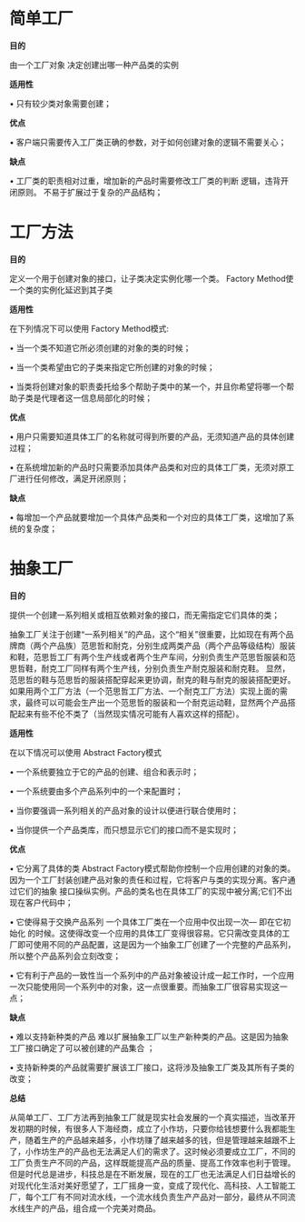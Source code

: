 # 简单工厂

 **目的**
 
  由一个工厂对象 决定创建出哪一种产品类的实例
 
 **适用性**
 
  • 只有较少类对象需要创建；

**优点**
 
  • 客户端只需要传入工厂类正确的参数，对于如何创建对象的逻辑不需要关心；

**缺点**
  
  • 工厂类的职责相对过重，增加新的产品时需要修改工厂类的判断 逻辑，违背开闭原则。 不易于扩展过于复杂的产品结构；
  

# 工厂方法

 **目的**
 
  定义一个用于创建对象的接口，让子类决定实例化哪一个类。 Factory Method使一个类的实例化延迟到其子类
 
 **适用性**
 
 在下列情况下可以使用 Factory Method模式:
 
  • 当一个类不知道它所必须创建的对象的类的时候；
  
  • 当一个类希望由它的子类来指定它所创建的对象的时候；
  
  • 当类将创建对象的职责委托给多个帮助子类中的某一个，并且你希望将哪一个帮助子类是代理者这一信息局部化的时候；

**优点**
 
  • 用户只需要知道具体工厂的名称就可得到所要的产品，无须知道产品的具体创建过程；
  
  • 在系统增加新的产品时只需要添加具体产品类和对应的具体工厂类，无须对原工厂进行任何修改，满足开闭原则；

**缺点**
  
  • 每增加一个产品就要增加一个具体产品类和一个对应的具体工厂类，这增加了系统的复杂度；

# 抽象工厂

 **目的**
 
  提供一个创建一系列相关或相互依赖对象的接口，而无需指定它们具体的类；
  
  抽象工厂关注于创建“一系列相关”的产品，这个“相关”很重要，比如现在有两个品牌商（两个产品族）范思哲和耐克，分别生成两类产品（两个产品等级结构）服装和鞋，范思哲工厂有两个生产线或者两个生产车间，分别负责生产范思哲服装和范思哲鞋，耐克工厂同样有两个生产线，分别负责生产耐克服装和耐克鞋。
    显然，范思哲的鞋与范思哲的服装搭配穿起来更协调，耐克的鞋与耐克的服装搭配更好。如果用两个工厂方法（一个范思哲工厂方法、一个耐克工厂方法）实现上面的需求，最终可以可能会生产出一个范思哲的服装和一个耐克运动鞋，显然两个产品搭配起来有些不伦不类了（当然现实情况可能有人喜欢这样的搭配）。 
  
  
 **适用性**
 
  在以下情况可以使用 Abstract Factory模式
  
  • 一个系统要独立于它的产品的创建、组合和表示时；
  
  • 一个系统要由多个产品系列中的一个来配置时；
  
  • 当你要强调一系列相关的产品对象的设计以便进行联合使用时；
  
  • 当你提供一个产品类库，而只想显示它们的接口而不是实现时；
  
**优点**

  • 它分离了具体的类 Abstract Factory模式帮助你控制一个应用创建的对象的类。因为一个工厂封装创建产品对象的责任和过程，它将客户与类的实现分离。客户通过它们的抽象 接口操纵实例。产品的类名也在具体工厂的实现中被分离;它们不出现在客户代码中；
  
  • 它使得易于交换产品系列 一个具体工厂类在一个应用中仅出现一次— 即在它初始化 的时候。这使得改变一个应用的具体工厂变得很容易。它只需改变具体的工厂即可使用不同的产品配置，这是因为一个抽象工厂创建了一个完整的产品系列，所以整个产品系列会立刻改变；
  
  • 它有利于产品的一致性当一个系列中的产品对象被设计成一起工作时，一个应用一次只能使用同一个系列中的对象，这一点很重要。而抽象工厂很容易实现这一点；

**缺点**

  • 难以支持新种类的产品 难以扩展抽象工厂以生产新种类的产品。这是因为抽象工厂接口确定了可以被创建的产品集合 ；
  
  • 支持新种类的产品就需要扩展该工厂接口，这将涉及抽象工厂类及其所有子类的改变；
 
   
  **总结**
  
   从简单工厂、工厂方法再到抽象工厂就是现实社会发展的一个真实描述，当改革开发初期的时候，有很多人下海经商，成立了小作坊，只要你给钱想要什么我都能生产，随着生产的产品越来越多，小作坊赚了越来越多的钱，但是管理越来越跟不上了，小作坊生产的产品也无法满足人们的需求了。这时候必须要成立工厂，不同的工厂负责生产不同的产品，这样既能提高产品的质量、提高工作效率也利于管理。但是时代总是进步，科技总是在不断发展，现在的工厂也无法满足人们日益增长的对现代化生活对美好愿望了，工厂摇身一变，变成了现代化、高科技、人工智能工厂，每个工厂有不同对流水线，一个流水线负责生产产品对一部分，最终从不同流水线生产的产品，组合成一个完美对商品。
   
